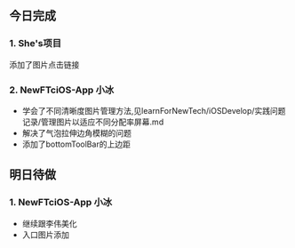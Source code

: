 ## 今日完成
### 1. She's项目
添加了图片点击链接

### 2. NewFTciOS-App 小冰
- 学会了不同清晰度图片管理方法,见learnForNewTech/iOSDevelop/实践问题记录/管理图片以适应不同分配率屏幕.md
- 解决了气泡拉伸边角模糊的问题
- 添加了bottomToolBar的上边距

## 明日待做
### 1. NewFTciOS-App 小冰
- 继续跟李伟美化
- 入口图片添加